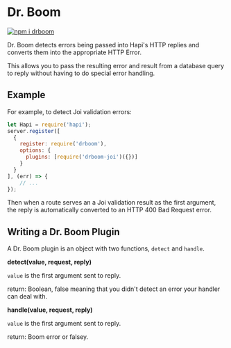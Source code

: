 # Dr. Boom

[![npm i drboom](https://nodei.co/npm/drboom.png)](https://www.npmjs.com/package/drboom)

Dr. Boom detects errors being passed into Hapi's HTTP replies and converts them into the appropriate HTTP Error.

This allows you to pass the resulting error and result from a database query to reply without having to do special error handling.

## Example

For example, to detect Joi validation errors:

```javascript
let Hapi = require('hapi');
server.register([
  {
    register: require('drboom'),
    options: {
      plugins: [require('drboom-joi')({})]
    }
  }
], (err) => {
    // ...
});

```

Then when a route serves an a Joi validation result as the first argument, the reply is automatically converted to an HTTP 400 Bad Request error.

## Writing a Dr. Boom Plugin

A Dr. Boom plugin is an object with two functions, `detect` and `handle`.

__detect(value, request, reply)__

`value` is the first argument sent to reply.

return: Boolean, false meaning that you didn't detect an error your handler can deal with. 

__handle(value, request, reply)__

`value` is the first argument sent to reply.

return: Boom error or falsey.
